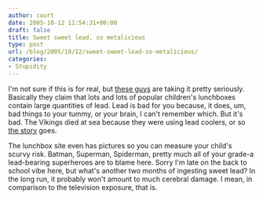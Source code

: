 ```yaml
---
author: court
date: 2005-10-12 11:54:31+00:00
draft: false
title: Sweet sweet lead, so metalicious
type: post
url: /blog/2005/10/12/sweet-sweet-lead-so-metalicious/
categories:
- Stupidity
---
```


I'm not sure if this is for real, but [these guys](http://www.cehca.org/lunchboxes.htm) are taking it pretty seriously.  Basically they claim that lots and lots of popular children's lunchboxes contain large quantities of lead.  Lead is bad for you because, it does, um, bad things to your tummy, or your brain, I can't remember which.  But it's bad.  The Vikings died at sea because they were using lead coolers, or so [the story](http://search.barnesandnoble.com/bookSearch/isbnInquiry.asp?r=1&isbn=1553650603) goes.

The lunchbox site even has pictures so you can measure your child's scurvy risk.  Batman, Superman, Spiderman, pretty much all of your grade-a lead-bearing superheroes are to blame here.  Sorry I'm late on the back to school vibe here, but what's another two months of ingesting sweet lead?  In the long run, it probably won't amount to much cerebral damage.  I mean, in comparison to the television exposure, that is.
